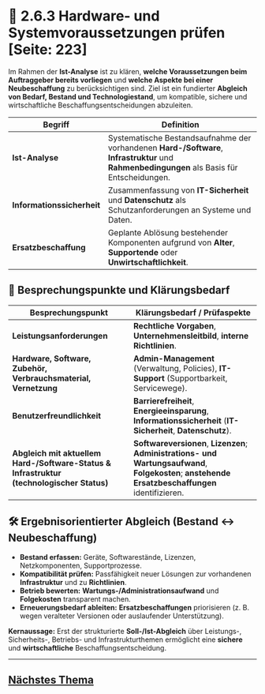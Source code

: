 # 🧪 2.6.3 Hardware- und Systemvoraussetzungen prüfen [Seite: 223]

Im Rahmen der **Ist-Analyse** ist zu klären, **welche Voraussetzungen beim Auftraggeber bereits vorliegen** und **welche Aspekte bei einer Neubeschaffung** zu berücksichtigen sind. Ziel ist ein fundierter **Abgleich von Bedarf, Bestand und Technologiestand**, um kompatible, sichere und wirtschaftliche Beschaffungsentscheidungen abzuleiten.

| Begriff                    | Definition                                                                                                                                   |
| -------------------------- | -------------------------------------------------------------------------------------------------------------------------------------------- |
| **Ist-Analyse**            | Systematische Bestandsaufnahme der vorhandenen **Hard-/Software**, **Infrastruktur** und **Rahmenbedingungen** als Basis für Entscheidungen. |
| **Informationssicherheit** | Zusammenfassung von **IT-Sicherheit** und **Datenschutz** als Schutzanforderungen an Systeme und Daten.                                      |
| **Ersatzbeschaffung**      | Geplante Ablösung bestehender Komponenten aufgrund von **Alter**, **Supportende** oder **Unwirtschaftlichkeit**.                             |

## 🧩 Besprechungspunkte und Klärungsbedarf

| Besprechungspunkt                                                                         | Klärungsbedarf / Prüfaspekte                                                                                                                       |
| ----------------------------------------------------------------------------------------- | -------------------------------------------------------------------------------------------------------------------------------------------------- |
| **Leistungsanforderungen**                                                                | **Rechtliche Vorgaben**, **Unternehmensleitbild**, **interne Richtlinien**.                                                                        |
| **Hardware, Software, Zubehör, Verbrauchsmaterial, Vernetzung**                           | **Admin-Management** (Verwaltung, Policies), **IT-Support** (Supportbarkeit, Servicewege).                                                         |
| **Benutzerfreundlichkeit**                                                                | **Barrierefreiheit**, **Energieeinsparung**, **Informationssicherheit** (**IT-Sicherheit**, **Datenschutz**).                                      |
| **Abgleich mit aktuellem Hard-/Software-Status & Infrastruktur (technologischer Status)** | **Softwareversionen**, **Lizenzen**; **Administrations- und Wartungsaufwand**, **Folgekosten**; **anstehende Ersatzbeschaffungen** identifizieren. |

## 🛠️ Ergebnisorientierter Abgleich (Bestand ↔ Neubeschaffung)

* **Bestand erfassen:** Geräte, Softwarestände, Lizenzen, Netzkomponenten, Supportprozesse.
* **Kompatibilität prüfen:** Passfähigkeit neuer Lösungen zur vorhandenen **Infrastruktur** und zu **Richtlinien**.
* **Betrieb bewerten:** **Wartungs-/Administrationsaufwand** und **Folgekosten** transparent machen.
* **Erneuerungsbedarf ableiten:** **Ersatzbeschaffungen** priorisieren (z. B. wegen veralteter Versionen oder auslaufender Unterstützung).

**Kernaussage:** Erst der strukturierte **Soll-/Ist-Abgleich** über Leistungs-, Sicherheits-, Betriebs- und Infrastrukturthemen ermöglicht eine **sichere** und **wirtschaftliche** Beschaffungsentscheidung.


---

## [Nächstes Thema](../2.7_Pflichtenhefte_erstellen/2.7_Pflichtenhefte_erstellen.md)